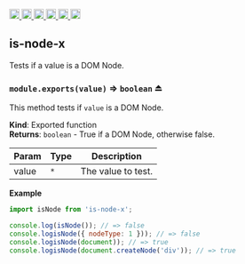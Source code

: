 <a
  href="https://travis-ci.org/Xotic750/is-node-x"
  title="Travis status">
<img
  src="https://travis-ci.org/Xotic750/is-node-x.svg?branch=master"
  alt="Travis status" height="18">
</a>
<a
  href="https://david-dm.org/Xotic750/is-node-x"
  title="Dependency status">
<img src="https://david-dm.org/Xotic750/is-node-x/status.svg"
  alt="Dependency status" height="18"/>
</a>
<a
  href="https://david-dm.org/Xotic750/is-node-x?type=dev"
  title="devDependency status">
<img src="https://david-dm.org/Xotic750/is-node-x/dev-status.svg"
  alt="devDependency status" height="18"/>
</a>
<a
  href="https://badge.fury.io/js/is-node-x"
  title="npm version">
<img src="https://badge.fury.io/js/is-node-x.svg"
  alt="npm version" height="18">
</a>
<a
  href="https://www.jsdelivr.com/package/npm/is-node-x"
  title="jsDelivr hits">
<img src="https://data.jsdelivr.com/v1/package/npm/is-node-x/badge?style=rounded"
  alt="jsDelivr hits" height="18">
</a>
<a
  href="https://bettercodehub.com/results/Xotic750/is-node-x"
  title="bettercodehub score">
<img src="https://bettercodehub.com/edge/badge/Xotic750/is-node-x?branch=master"
  alt="bettercodehub score" height="18">
</a>

<a name="module_is-node-x"></a>

## is-node-x
Tests if a value is a DOM Node.
 
<a name="exp_module_is-node-x--module.exports"></a>

### `module.exports(value)` ⇒ <code>boolean</code> ⏏
This method tests if `value` is a DOM Node.

**Kind**: Exported function  
**Returns**: <code>boolean</code> - True if a DOM Node, otherwise false.  

| Param | Type | Description |
| --- | --- | --- |
| value | <code>\*</code> | The value to test. |

**Example**  
```js
import isNode from 'is-node-x';

console.log(isNode()); // => false
console.logisNode({ nodeType: 1 })); // => false
console.logisNode(document)); // => true
console.logisNode(document.createNode('div')); // => true
```
